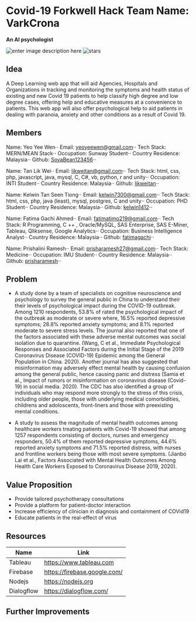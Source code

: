 # Covid-19 Forkwell Hack Team Name: VarkCrona
**An AI psychologist**

![enter image description here](https://img.shields.io/github/last-commit/SoyaBean123456/fch-virus-combat)
![stars](https://img.shields.io/github/stars/SoyaBean123456/fch-virus-combat?style=social)

## Idea
A Deep Learning web app that will aid Agencies, Hospitals and Organizations in tracking and monitoring the symptoms and health status of existing and new Covid 19 patients to help classify high degree and low degree cases, offering help and educative measures at a convenience to patients. This web app will also offer psychological help to aid patients in dealing with paranoia, anxiety and other conditions as a result of Covid 19.

## Members
Name: Yeo Yee Wen⋅⋅
Email: [yeoyeewen@gmail.com](mailto:yeoyeewen@gmail.com)⋅⋅
Tech Stack: MERN/MEAN Stack⋅⋅
Occupation: Sunway Student⋅⋅
Country Residence: Malaysia⋅⋅
Github: [SoyaBean123456](https://github.com/SoyaBean123456)⋅⋅

Name: Tan Lik Wei⋅⋅
Email: [likweitan@gmail.com](mailto:likweitan@gmail.com)⋅⋅
Tech Stack: html, css, php, javascript, java, mysql, C, C#, vb, python, r and unity⋅⋅
Occupation: INTI Student⋅⋅
Country Residence: Malaysia⋅⋅
Github: [likweitan](https://github.com/likweitan)⋅⋅

Name: Kelwin Tan Seen Tiong⋅⋅
Email: [kelwin7300@gmail.com](mailto:kelwin7300@gmail.com)⋅⋅
Tech Stack: html, css, php, java (least), mysql, postgres, C and unity⋅⋅
Occupation: PHD Student⋅⋅
Country Residence: Malaysia⋅⋅
Github: [kelwin1412](https://github.com/kelwin1412)⋅⋅

Name: Fatima Gachi Ahmed⋅⋅
Email: [fatimatimo219@gmail.com](mailto:fatimatimo219@gmail.com)⋅⋅
Tech Stack: R Programming, C ++ , Oracle/MySQL, SAS Enterprise, SAS E-Miner, Tableau, Qliksense, Google Analytics⋅⋅
Occupation: Business Intelligence Analyst⋅⋅
Country Residence: Malaysia⋅⋅
Github: [fatimagachi](https://github.com/fatimagachi)⋅⋅

Name: Prishalini Ramesh⋅⋅
Email: [prisharamesh27@gmail.com](mailto:prisharamesh27@gmail.com)⋅⋅
Tech Stack: Medicine⋅⋅
Occupation: IMU Student⋅⋅
Country Residence: Malaysia⋅⋅
Github: [prisharamesh](https://github.com/prisharamesh)⋅⋅

## Problem
- A study done by a team of specialists on cognitive neuroscience and psychology to survey the general public in China to understand their their levels of psychological impact during the COVID-19 outbreak. Among 1210 respondents, 53.8% of rated the psychological impact of the outbreak as moderate or severe where, 16.5% reported depressive symptoms; 28.8% reported anxiety symptoms; and 8.1% reported moderate to severe stress levels. The journal also reported that one of the factors associated with these adverse mental outcomes was social isolation due to quarantine. (Wang, C et al., Immediate Psychological Responses and Associated Factors during the Initial Stage of the 2019 Coronavirus Disease (COVID-19) Epidemic among the General Population in China. 2020). Another journal has also suggested that misinformation may adversely effect mental health by causing confusion among the general public, hence causing panic and distress (Samia et al., Impact of rumors or misinformation on coronavirus disease (Covid-19) in social media. 2020). The CDC has also identified a group of individuals who may respond more strongly to the stress of this crisis, including older people, those with underlying medical comorbidities, childrens and adoloscents, front-liners and those with preexisting mental conditions.
    
- A study to assess the magnitude of mental health outcomes among healthcare workers treating patients with Covid-19 showed that among 1257 respondents consisting of doctors, nurses and emergency responders, 50.4% of them reported depressive symptoms, 44.6% reported anxiety symptoms and 71.5% reported distress, with nurses and frontline workers being those with most severe symptoms. (Jianbo Lai et al., Factors Associated with Mental Health Outcomes Among Health Care Workers Exposed to Coronavirus Disease 2019, 2020).

## Value Proposition
-   Provide tailored psychotherapy consultations
-   Provide a platform for patient-doctor interaction
-   Increase efficiency of clinician in diagnosis and containment of COVid19
-   Educate patients in the real-effect of virus

## Resources
| Name | Link |
|--|--|
| Tableau | https://www.tableau.com |
| Firebase | https://firebase.google.com/ |
| Nodejs | https://nodejs.org |
| Dialogflow | https://dialogflow.com/ |


## Further Improvements